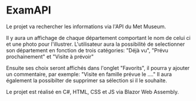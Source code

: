 # ExamAPI

Le projet va rechercher les informations via l'API du Met Museum.

Il y aura un affichage de chaque département comportant le nom de celui ci et une photo pour l'illustrer.
L'utilisateur aura la possibilité de selectionner son département en fonction de trois catégories: "Déjà vu", "Prévu prochainement" et "Visite à prévoir"

Ensuite ses choix seront affichés dans l'onglet "Favorits", il pourra y ajouter un commentaire, par exemple: "Visite en famille prévue le ...."
Il aura également la possibilter de supprimer sa sélection si il le souhaite.



Le projet est réalisé en C#, HTML, CSS et JS via Blazor Web Assembly.

